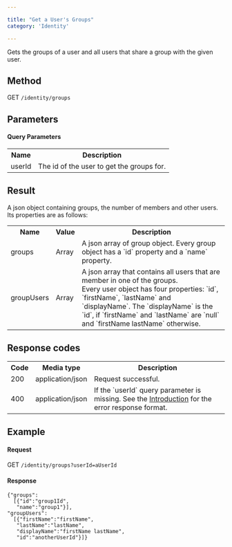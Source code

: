 ```yaml
---

title: "Get a User's Groups"
category: 'Identity'

---
```



Gets the groups of a user and all users that share a group with the given user.


Method
------

GET `/identity/groups`


Parameters
---------- 

#### Query Parameters

<table class="table table-striped">
  <tr>
    <th>Name</th>
    <th>Description</th>
  </tr>
  <tr>
    <td>userId</td>
    <td>The id of the user to get the groups for.</td>
  </tr>
</table>


Result
------

A json object containing groups, the number of members and other users.
Its properties are as follows:

<table class="table table-striped">
  <tr>
    <th>Name</th>
    <th>Value</th>
    <th>Description</th>
  </tr>
  <tr>
    <td>groups</td>
    <td>Array</td>
    <td>A json array of group object. Every group object has a `id` property and a `name` property.</td>
  </tr>
  <tr>
    <td>groupUsers</td>
    <td>Array</td>
    <td>A json array that contains all users that are member in one of the groups.<br/>
    Every user object has four properties: `id`, `firstName`, `lastName` and `displayName`.
    The `displayName` is the `id`, if `firstName` and `lastName` are `null`
    and `firstName lastName` otherwise.</td>
  </tr>
</table>


Response codes
--------------

<table class="table table-striped">
  <tr>
    <th>Code</th>
    <th>Media type</th>
    <th>Description</th>
  </tr>
  <tr>
    <td>200</td>
    <td>application/json</td>
    <td>Request successful.</td>
  </tr>
  <tr>
    <td>400</td>
    <td>application/json</td>
    <td>If the `userId` query parameter is missing. See the <a href="#overview-introduction">Introduction</a> for the error response format.</td>
  </tr>
</table>


Example
-------

#### Request

GET `/identity/groups?userId=aUserId`

#### Response

    {"groups":
      [{"id":"group1Id",
       "name":"group1"}],
    "groupUsers":
      [{"firstName":"firstName",
       "lastName":"lastName",
       "displayName":"firstName lastName",
       "id":"anotherUserId"}]}